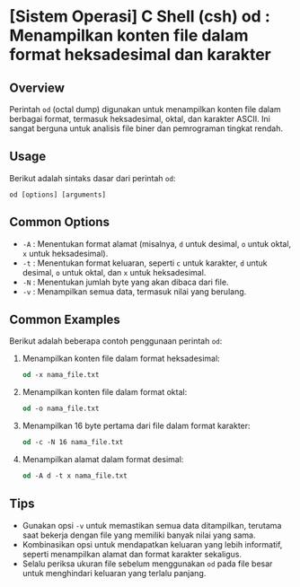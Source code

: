 # [Sistem Operasi] C Shell (csh) od <Penggunaan setara>: Menampilkan konten file dalam format heksadesimal dan karakter

## Overview
Perintah `od` (octal dump) digunakan untuk menampilkan konten file dalam berbagai format, termasuk heksadesimal, oktal, dan karakter ASCII. Ini sangat berguna untuk analisis file biner dan pemrograman tingkat rendah.

## Usage
Berikut adalah sintaks dasar dari perintah `od`:

```
od [options] [arguments]
```

## Common Options
- `-A` : Menentukan format alamat (misalnya, `d` untuk desimal, `o` untuk oktal, `x` untuk heksadesimal).
- `-t` : Menentukan format keluaran, seperti `c` untuk karakter, `d` untuk desimal, `o` untuk oktal, dan `x` untuk heksadesimal.
- `-N` : Menentukan jumlah byte yang akan dibaca dari file.
- `-v` : Menampilkan semua data, termasuk nilai yang berulang.

## Common Examples
Berikut adalah beberapa contoh penggunaan perintah `od`:

1. Menampilkan konten file dalam format heksadesimal:
   ```csh
   od -x nama_file.txt
   ```

2. Menampilkan konten file dalam format oktal:
   ```csh
   od -o nama_file.txt
   ```

3. Menampilkan 16 byte pertama dari file dalam format karakter:
   ```csh
   od -c -N 16 nama_file.txt
   ```

4. Menampilkan alamat dalam format desimal:
   ```csh
   od -A d -t x nama_file.txt
   ```

## Tips
- Gunakan opsi `-v` untuk memastikan semua data ditampilkan, terutama saat bekerja dengan file yang memiliki banyak nilai yang sama.
- Kombinasikan opsi untuk mendapatkan keluaran yang lebih informatif, seperti menampilkan alamat dan format karakter sekaligus.
- Selalu periksa ukuran file sebelum menggunakan `od` pada file besar untuk menghindari keluaran yang terlalu panjang.